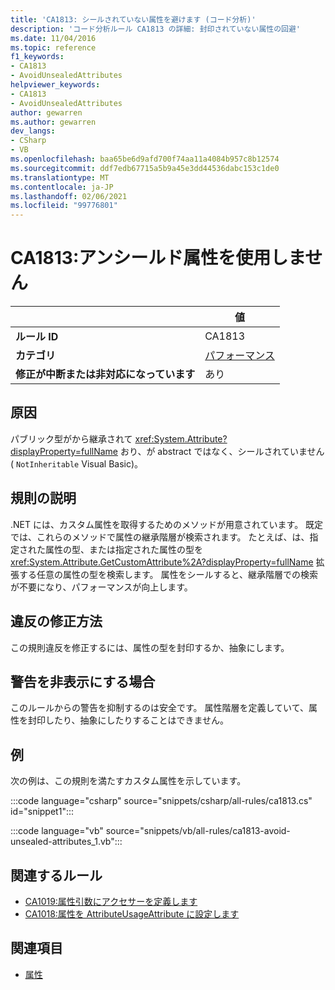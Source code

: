 ```yaml
---
title: 'CA1813: シールされていない属性を避けます (コード分析)'
description: 'コード分析ルール CA1813 の詳細: 封印されていない属性の回避'
ms.date: 11/04/2016
ms.topic: reference
f1_keywords:
- CA1813
- AvoidUnsealedAttributes
helpviewer_keywords:
- CA1813
- AvoidUnsealedAttributes
author: gewarren
ms.author: gewarren
dev_langs:
- CSharp
- VB
ms.openlocfilehash: baa65be6d9afd700f74aa11a4084b957c8b12574
ms.sourcegitcommit: ddf7edb67715a5b9a45e3dd44536dabc153c1de0
ms.translationtype: MT
ms.contentlocale: ja-JP
ms.lasthandoff: 02/06/2021
ms.locfileid: "99776801"
---
```

# <a name="ca1813-avoid-unsealed-attributes"></a>CA1813:アンシールド属性を使用しません

| | 値 |
|-|-|
| **ルール ID** |CA1813|
| **カテゴリ** |[パフォーマンス](performance-warnings.md)|
| **修正が中断または非対応になっています** |あり|

## <a name="cause"></a>原因

パブリック型がから継承されて <xref:System.Attribute?displayProperty=fullName> おり、が abstract ではなく、シールされていません ( `NotInheritable` Visual Basic)。

## <a name="rule-description"></a>規則の説明

.NET には、カスタム属性を取得するためのメソッドが用意されています。 既定では、これらのメソッドで属性の継承階層が検索されます。 たとえば、は、指定された属性の型、または指定された属性の型を <xref:System.Attribute.GetCustomAttribute%2A?displayProperty=fullName> 拡張する任意の属性の型を検索します。 属性をシールすると、継承階層での検索が不要になり、パフォーマンスが向上します。

## <a name="how-to-fix-violations"></a>違反の修正方法

この規則違反を修正するには、属性の型を封印するか、抽象にします。

## <a name="when-to-suppress-warnings"></a>警告を非表示にする場合

このルールからの警告を抑制するのは安全です。 属性階層を定義していて、属性を封印したり、抽象にしたりすることはできません。

## <a name="example"></a>例

次の例は、この規則を満たすカスタム属性を示しています。

:::code language="csharp" source="snippets/csharp/all-rules/ca1813.cs" id="snippet1":::

:::code language="vb" source="snippets/vb/all-rules/ca1813-avoid-unsealed-attributes_1.vb":::

## <a name="related-rules"></a>関連するルール

- [CA1019:属性引数にアクセサーを定義します](ca1019.md)
- [CA1018:属性を AttributeUsageAttribute に設定します](ca1018.md)

## <a name="see-also"></a>関連項目

- [属性](../../../standard/design-guidelines/attributes.md)
